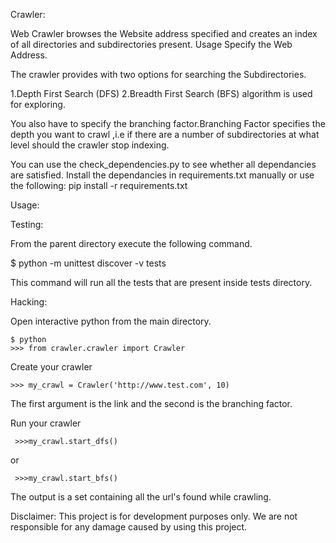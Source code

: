 Crawler:

Web Crawler browses the Website address specified and creates an index of all directories and subdirectories present.
Usage Specify the Web Address.

The crawler provides with two options for searching the Subdirectories.

1.Depth First Search (DFS) 
2.Breadth First Search (BFS) algorithm is used for exploring. 

You also have to specify the branching factor.Branching Factor specifies the depth you want to crawl ,i.e if there are a number of subdirectories at what level should the crawler stop indexing.

You can use the check_dependencies.py to see whether all dependancies are satisfied.
Install the dependancies in requirements.txt manually or use the following: pip install -r requirements.txt

Usage: 

Testing:

From the parent directory execute the following command.

$ python -m unittest discover -v tests

This command will run all the tests that are present inside tests directory.

Hacking:

Open interactive python from the main directory.

    $ python
    >>> from crawler.crawler import Crawler

Create your crawler

    >>> my_crawl = Crawler('http://www.test.com', 10)
The first argument is the link and the second is the branching factor.

Run your crawler

     >>>my_crawl.start_dfs()
or

     >>>my_crawl.start_bfs()

The output is a set containing all the url's found while crawling.

Disclaimer:
This project is for development purposes only. We are not responsible for any damage caused by
using this project.
